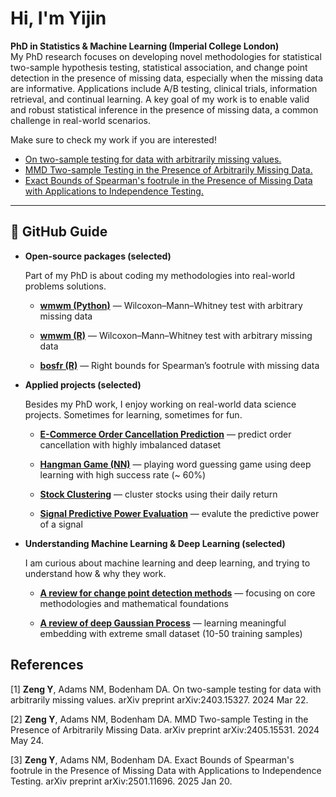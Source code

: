 # Hi, I'm Yijin

**PhD in Statistics & Machine Learning (Imperial College London)**  
My PhD research focuses on developing novel methodologies for statistical two-sample hypothesis testing, statistical association, and change point detection in the presence of missing data, especially when the missing data are informative. Applications include A/B testing, clinical trials, information retrieval, and continual learning. A key goal of my work is to enable valid and robust statistical inference in the presence of missing data, a common challenge in real-world scenarios. 

Make sure to check my work if you are interested!

- [On two-sample testing for data with arbitrarily missing values.](https://arxiv.org/abs/2403.15327)
- [MMD Two-sample Testing in the Presence of Arbitrarily Missing Data.](https://arxiv.org/abs/2405.15531)
- [Exact Bounds of Spearman's footrule in the Presence of Missing Data with Applications to Independence Testing.](https://arxiv.org/abs/2501.11696)

---

## 🔗 GitHub Guide

- **Open-source packages (selected)**
  
  Part of my PhD is about coding my methodologies into real-world problems solutions.
  
  - [**wmwm (Python)**](<https://github.com/Yijin-Zeng/wmwm>) — Wilcoxon–Mann–Whitney test with arbitrary missing data
    
  - [**wmwm (R)**](<https://github.com/Yijin-Zeng/Wilcoxon-Mann-Whitney-Test-with-Missing-data>) — Wilcoxon–Mann–Whitney test with arbitrary missing data
    
  - [**bosfr (R)**](<https://github.com/Yijin-Zeng/bosfr>) — Right bounds for Spearman’s footrule with missing data

- **Applied projects (selected)**
  
  Besides my PhD work, I enjoy working on real-world data science projects. Sometimes for learning, sometimes for fun.
  
  - [**E-Commerce Order Cancellation Prediction**](<https://github.com/Yijin-Zeng/E-CommerceOrderCancellationPrediction>) — predict order cancellation with highly imbalanced dataset
        
  - [**Hangman Game (NN)**](<https://github.com/Yijin-Zeng/HangmanGame>) — playing word guessing game using deep learning with high success rate (~ 60%)
         
  - [**Stock Clustering**](<https://github.com/Yijin-Zeng/StockClustering>) — cluster stocks using their daily return
        
  - [**Signal Predictive Power Evaluation**](<https://github.com/Yijin-Zeng/Signal-Predictive-Power-Evaluation>) — evalute the predictive power of a signal
    
- **Understanding Machine Learning & Deep Learning (selected)**
  
  I am curious about machine learning and deep learning, and trying to understand how & why they work.
  
  - [**A review for change point detection methods**](<https://github.com/Yijin-Zeng/A-review-for-change-point-detection-methods>) — focusing on core methodologies and mathematical foundations
  
  - [**A review of deep Gaussian Process**](<https://github.com/Yijin-Zeng/A-Review-of-Deep-Gaussian-Process>) — learning meaningful embedding with extreme small dataset (10-50 training samples)
    
## References
[1] **Zeng Y**, Adams NM, Bodenham DA. On two-sample testing for data with arbitrarily missing values. arXiv preprint arXiv:2403.15327. 2024 Mar 22.

[2] **Zeng Y**, Adams NM, Bodenham DA. MMD Two-sample Testing in the Presence of Arbitrarily Missing Data. arXiv preprint arXiv:2405.15531. 2024 May 24.

[3] **Zeng Y**, Adams NM, Bodenham DA. Exact Bounds of Spearman's footrule in the Presence of Missing Data with Applications to Independence Testing. arXiv preprint arXiv:2501.11696. 2025 Jan 20.
